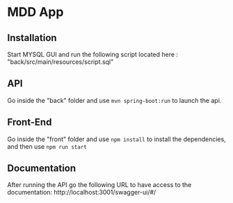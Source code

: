 # MDD App

## Installation

Start MYSQL GUI and run the following script located here : "back/src/main/resources/script.sql" 

## API

Go inside the "back" folder and use `mvn spring-boot:run` to launch the api.

## Front-End

Go inside the "front" folder and use `npm install` to install the dependencies, and then use `npm run start` 

## Documentation

After running the API go the following URL to have access to the documentation: http://localhost:3001/swagger-ui/#/